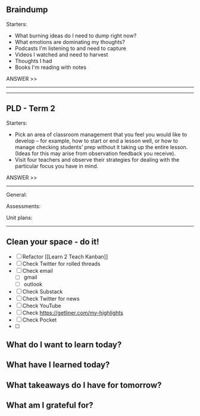 

## Braindump

Starters:
- What burning ideas do I need to dump right now?
- What emotions are dominating my thoughts?
- Podcasts I'm listening to and need to capture
- Videos I watched and need to harvest
- Thoughts I had
- Books I'm reading with notes

ANSWER >>
_______________


_______________

## PLD - Term 2

Starters:
- Pick an area of classroom management that you feel you would like to develop – for example, how to start or end a lesson well, or how to manage checking students’ prep without it taking up the entire lesson. (Ideas for this may arise from observation feedback you receive).
- Visit four teachers and observe their strategies for dealing with the particular focus you have in mind.

ANSWER >>
_______________
General:


Assessments:


Unit plans:

_______________

## Clean your space - do it!


- [ ] Refactor [[Learn 2 Teach Kanban]]
- [ ] Check Twitter for rolled threads
- [ ] Check email
	- [ ] gmail
	- [ ] outlook
- [ ] Check Substack
- [ ] Check Twitter for news
- [ ] Check YouTube
- [ ] Check https://getliner.com/my-highlights
- [ ] Check Pocket
- [ ] 

## What do I want to learn today?

## What have I learned today?


## What takeaways do I have for tomorrow?


## What am I grateful for?


